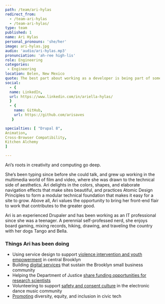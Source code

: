 ```yaml
---
path: /team/ari-hylas
redirect_from: 
  - /team-ari-hylas
  - /team-ari-hylas/
type: team
published: 1
name: Ari Hylas
personal_pronouns: 'she/her'
image: ari-hylas.jpg
audio: 'audio/ari-hylas.mp3'
pronunciation: 'ah-ree high-lis'
role: Engineering
categories:
 - Engineering
location: Belen, New Mexico
quote: The best part about working as a developer is being part of something larger than myself, which makes me feel that there’s no limit to what I can do.
social:
  - {
  name: LinkedIn,
  url: https://www.linkedin.com/in/ariella-hylas/
  }
  - {
    name: GitHub,
    url: https://github.com/arisaves
   }

specialties: [ "Drupal 8",
Animation,
Cross-Browser Compatibility,
Kitchen Alchemy
]

---
```


Ari’s roots in creativity and computing go deep. 

She’s been typing since before she could talk, and grew up working in the multimedia world of film and video, where she was drawn to the technical side of aesthetics. Ari delights in the colors, shapes, and elaborate navigation effects that make sites beautiful, and practices Atomic Design Principles to form a modular technical foundation that makes it easy for a site to grow. Above all, Ari values the opportunity to bring her front-end flair to work that contributes to the greater good.

Ari is an experienced Drupaler and has been working as an IT professional since she was a teenager. A perennial self-professed nerd, she enjoys board gaming, mixing records, hiking, drawing, and traveling the country with her dogs Tango and Bella. 

### Things Ari has been doing
* Using service design to support [violence intervention and youth empowerment](https://www.kavibrooklyn.org/) in central Brooklyn 
* Building [digital services](https://vermilion.tech/) that sustain the Brooklyn small business community
* Helping the Department of Justice [share funding opportunities for research scientists](https://nij.ojp.gov/)
* Volunteering to support [safety and consent culture](https://dancesafe.org/) in the electronic dance music community
* [Promoting](https://drive.google.com/open?id=1aHqV3-XnHm2YwsTmWYrJXC8XISFuZRcG) diversity, equity, and inclusion in civic tech
